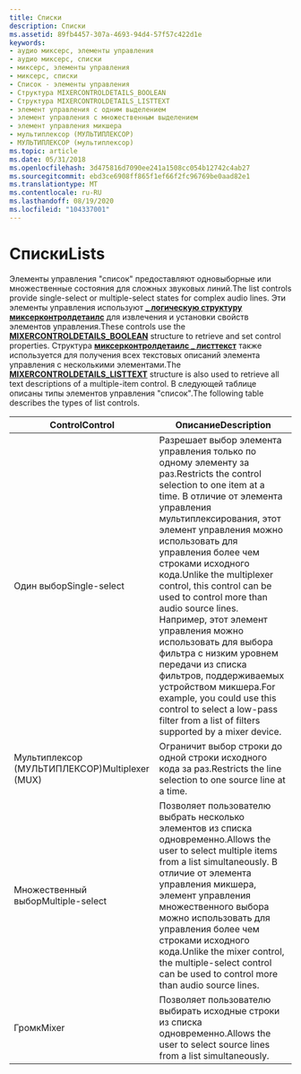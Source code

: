 ```yaml
---
title: Списки
description: Списки
ms.assetid: 89fb4457-307a-4693-94d4-57f57c422d1e
keywords:
- аудио миксерс, элементы управления
- аудио миксерс, списки
- миксерс, элементы управления
- миксерс, списки
- Список - элементы управления
- Структура MIXERCONTROLDETAILS_BOOLEAN
- Структура MIXERCONTROLDETAILS_LISTTEXT
- элемент управления с одним выделением
- элемент управления с множественным выделением
- элемент управления микшера
- мультиплексор (МУЛЬТИПЛЕКСОР)
- МУЛЬТИПЛЕКСОР (мультиплексор)
ms.topic: article
ms.date: 05/31/2018
ms.openlocfilehash: 3d475816d7090ee241a1508cc054b12742c4ab27
ms.sourcegitcommit: ebd3ce6908ff865f1ef66f2fc96769be0aad82e1
ms.translationtype: MT
ms.contentlocale: ru-RU
ms.lasthandoff: 08/19/2020
ms.locfileid: "104337001"
---
```

# <a name="lists"></a><span data-ttu-id="ac6b0-115">Списки</span><span class="sxs-lookup"><span data-stu-id="ac6b0-115">Lists</span></span>

<span data-ttu-id="ac6b0-116">Элементы управления "список" предоставляют одновыборные или множественные состояния для сложных звуковых линий.</span><span class="sxs-lookup"><span data-stu-id="ac6b0-116">The list controls provide single-select or multiple-select states for complex audio lines.</span></span> <span data-ttu-id="ac6b0-117">Эти элементы управления используют [**\_ логическую структуру миксерконтролдетаилс**](/previous-versions//dd757295(v=vs.85)) для извлечения и установки свойств элементов управления.</span><span class="sxs-lookup"><span data-stu-id="ac6b0-117">These controls use the [**MIXERCONTROLDETAILS\_BOOLEAN**](/previous-versions//dd757295(v=vs.85)) structure to retrieve and set control properties.</span></span> <span data-ttu-id="ac6b0-118">Структура [**миксерконтролдетаилс \_ листтекст**](/previous-versions//dd757296(v=vs.85)) также используется для получения всех текстовых описаний элемента управления с несколькими элементами.</span><span class="sxs-lookup"><span data-stu-id="ac6b0-118">The [**MIXERCONTROLDETAILS\_LISTTEXT**](/previous-versions//dd757296(v=vs.85)) structure is also used to retrieve all text descriptions of a multiple-item control.</span></span> <span data-ttu-id="ac6b0-119">В следующей таблице описаны типы элементов управления "список".</span><span class="sxs-lookup"><span data-stu-id="ac6b0-119">The following table describes the types of list controls.</span></span>



| <span data-ttu-id="ac6b0-120">Control</span><span class="sxs-lookup"><span data-stu-id="ac6b0-120">Control</span></span>           | <span data-ttu-id="ac6b0-121">Описание</span><span class="sxs-lookup"><span data-stu-id="ac6b0-121">Description</span></span>                                                                                                                                                                                                                                                                      |
|-------------------|----------------------------------------------------------------------------------------------------------------------------------------------------------------------------------------------------------------------------------------------------------------------------------|
| <span data-ttu-id="ac6b0-122">Один выбор</span><span class="sxs-lookup"><span data-stu-id="ac6b0-122">Single-select</span></span>     | <span data-ttu-id="ac6b0-123">Разрешает выбор элемента управления только по одному элементу за раз.</span><span class="sxs-lookup"><span data-stu-id="ac6b0-123">Restricts the control selection to one item at a time.</span></span> <span data-ttu-id="ac6b0-124">В отличие от элемента управления мультиплексирования, этот элемент управления можно использовать для управления более чем строками исходного кода.</span><span class="sxs-lookup"><span data-stu-id="ac6b0-124">Unlike the multiplexer control, this control can be used to control more than audio source lines.</span></span> <span data-ttu-id="ac6b0-125">Например, этот элемент управления можно использовать для выбора фильтра с низким уровнем передачи из списка фильтров, поддерживаемых устройством микшера.</span><span class="sxs-lookup"><span data-stu-id="ac6b0-125">For example, you could use this control to select a low-pass filter from a list of filters supported by a mixer device.</span></span> |
| <span data-ttu-id="ac6b0-126">Мультиплексор (МУЛЬТИПЛЕКСОР)</span><span class="sxs-lookup"><span data-stu-id="ac6b0-126">Multiplexer (MUX)</span></span> | <span data-ttu-id="ac6b0-127">Ограничит выбор строки до одной строки исходного кода за раз.</span><span class="sxs-lookup"><span data-stu-id="ac6b0-127">Restricts the line selection to one source line at a time.</span></span>                                                                                                                                                                                                                       |
| <span data-ttu-id="ac6b0-128">Множественный выбор</span><span class="sxs-lookup"><span data-stu-id="ac6b0-128">Multiple-select</span></span>   | <span data-ttu-id="ac6b0-129">Позволяет пользователю выбрать несколько элементов из списка одновременно.</span><span class="sxs-lookup"><span data-stu-id="ac6b0-129">Allows the user to select multiple items from a list simultaneously.</span></span> <span data-ttu-id="ac6b0-130">В отличие от элемента управления микшера, элемент управления множественного выбора можно использовать для управления более чем строками исходного кода.</span><span class="sxs-lookup"><span data-stu-id="ac6b0-130">Unlike the mixer control, the multiple-select control can be used to control more than audio source lines.</span></span>                                                                                                  |
| <span data-ttu-id="ac6b0-131">Громк</span><span class="sxs-lookup"><span data-stu-id="ac6b0-131">Mixer</span></span>             | <span data-ttu-id="ac6b0-132">Позволяет пользователю выбирать исходные строки из списка одновременно.</span><span class="sxs-lookup"><span data-stu-id="ac6b0-132">Allows the user to select source lines from a list simultaneously.</span></span>                                                                                                                                                                                                               |



 

 

 